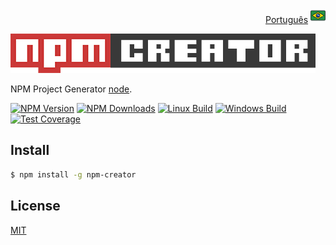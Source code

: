 <p align="right">
<a href=README-pt.md>Português</a>
<img src="brazil.png"/>
</p>

![NPM-creator Logo](logo.jpg)
 
NPM Project Generator [node](http://nodejs.org).

[![NPM Version][npm-image]][npm-url]
[![NPM Downloads][downloads-image]][downloads-url]
[![Linux Build][travis-image]][travis-url]
[![Windows Build][appveyor-image]][appveyor-url]
[![Test Coverage][coveralls-image]][coveralls-url]

## Install

```bash
$ npm install -g npm-creator
```

## License

  [MIT](LICENSE)

[npm-image]: https://img.shields.io/npm/v/npm-creator.svg
[npm-url]: https://npmjs.org/package/npm-creator
[downloads-image]: https://img.shields.io/npm/dm/npm-creator.svg
[downloads-url]: https://npmjs.org/package/npm-creator
[travis-image]: https://img.shields.io/travis/TecnospeedTI/npm-creator/master.svg?label=linux
[travis-url]: https://travis-ci.org/TecnospeedTI/npm-creator
[appveyor-image]: https://img.shields.io/appveyor/ci/TecnospeedTI/npm-creator/master.svg?label=windows
[appveyor-url]: https://ci.appveyor.com/project/TecnospeedTI/express
[coveralls-image]: https://img.shields.io/coveralls/TecnospeedTI/npm-creator/master.svg
[coveralls-url]: https://coveralls.io/r/TecnospeedTI/npm-creator?branch=master
